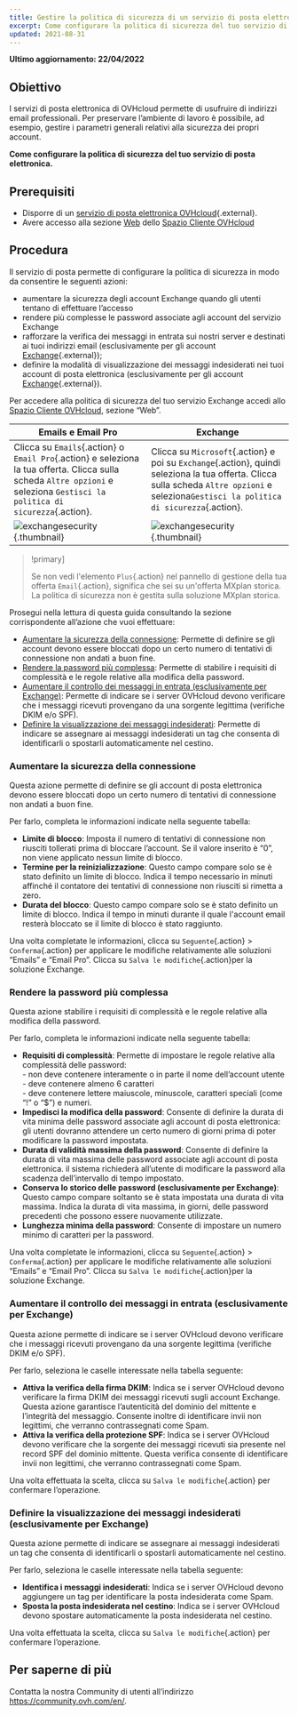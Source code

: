 ```yaml
---
title: Gestire la politica di sicurezza di un servizio di posta elettronica
excerpt: Come configurare la politica di sicurezza del tuo servizio di posta elettronica
updated: 2021-08-31
---
```



**Ultimo aggiornamento: 22/04/2022**

## Obiettivo

I servizi di posta elettronica di OVHcloud permette di usufruire di indirizzi email professionali. Per preservare l’ambiente di lavoro è possibile, ad esempio, gestire i parametri generali relativi alla sicurezza dei propri account.

**Come configurare la politica di sicurezza del tuo servizio di posta elettronica.**

## Prerequisiti

- Disporre di un [servizio di posta elettronica OVHcloud](https://www.ovhcloud.com/it/emails/){.external}.
- Avere accesso alla sezione [Web](https://www.ovh.com/auth/?action=gotomanager&from=https://www.ovh.it/&ovhSubsidiary=it) dello [Spazio Cliente OVHcloud](https://www.ovh.com/auth/?action=gotomanager&from=https://www.ovh.it/&ovhSubsidiary=it)

## Procedura

Il servizio di posta permette di configurare la politica di sicurezza in modo da consentire le seguenti azioni:

- aumentare la sicurezza degli account Exchange quando gli utenti tentano di effettuare l’accesso
- rendere più complesse le password associate agli account del servizio Exchange
- rafforzare la verifica dei messaggi in entrata sui nostri server e destinati ai tuoi indirizzi email (esclusivamente per gli account [Exchange](https://www.ovhcloud.com/it/emails/hosted-exchange/){.external});
- definire la modalità di visualizzazione dei messaggi indesiderati nei tuoi account di posta elettronica (esclusivamente per gli account [Exchange](https://www.ovhcloud.com/it/emails/hosted-exchange/){.external}).

Per accedere alla politica di sicurezza del tuo servizio Exchange accedi allo [Spazio Cliente OVHcloud](https://www.ovh.com/auth/?action=gotomanager&from=https://www.ovh.it/&ovhSubsidiary=it), sezione “Web”. 

|Emails e Email Pro|Exchange| 
|---|---| 
|Clicca su `Emails`{.action} o `Email Pro`{.action} e seleziona la tua offerta. Clicca sulla scheda `Altre opzioni` e seleziona `Gestisci la politica di sicurezza`{.action}.|Clicca su `Microsoft`{.action} e poi su `Exchange`{.action}, quindi seleziona la tua offerta. Clicca sulla scheda `Altre opzioni` e seleziona`Gestisci la politica di sicurezza`{.action}.|
|![exchangesecurity](images/manage-security01.png){.thumbnail}|![exchangesecurity](images/manage-security02.png){.thumbnail}|

> !primary]
>
> Se non vedi l'elemento `Plus`{.action} nel pannello di gestione della tua offerta `Email`{.action}, significa che sei su un'offerta MXplan storica. La politica di sicurezza non è gestita sulla soluzione MXplan storica.

Prosegui nella lettura di questa guida consultando la sezione corrispondente all’azione che vuoi effettuare:


- [Aumentare la sicurezza della connessione](#enhanced-security): Permette di definire se gli account devono essere bloccati dopo un certo numero di tentativi di connessione non andati a buon fine.
- [Rendere la password più complessa](#password-complexity): Permette di stabilire i requisiti di complessità e le regole relative alla modifica della password.
- [Aumentare il controllo dei messaggi in entrata (esclusivamente per Exchange)](#incoming-messages-verification): Permette di indicare se i server OVHcloud devono verificare che i messaggi ricevuti provengano da una sorgente legittima (verifiche DKIM e/o SPF).
- [Definire la visualizzazione dei messaggi indesiderati](#unwanted-messages-management): Permette di indicare se assegnare ai messaggi indesiderati un tag che consenta di identificarli o spostarli automaticamente nel cestino.

### Aumentare la sicurezza della connessione <a name="enhanced-security"></a>

Questa azione permette di definire se gli account di posta elettronica devono essere bloccati dopo un certo numero di tentativi di connessione non andati a buon fine.

Per farlo, completa le informazioni indicate nella seguente tabella:  

- **Limite di blocco**: Imposta il numero di tentativi di connessione non riusciti tollerati prima di bloccare l’account. Se il valore inserito è “0”, non viene applicato nessun limite di blocco.
- **Termine per la reinizializzazione**: Questo campo compare solo se è stato definito un limite di blocco. Indica il tempo necessario in minuti affinché il contatore dei tentativi di connessione non riusciti si rimetta a zero.
- **Durata del blocco**: Questo campo compare solo se è stato definito un limite di blocco. Indica il tempo in minuti durante il quale l'account email resterà bloccato se il limite di blocco è stato raggiunto.

Una volta completate le informazioni, clicca su `Seguente`{.action} > `Conferma`{.action} per applicare le modifiche relativamente alle soluzioni “Emails” e “Email Pro”. Clicca su `Salva le modifiche`{.action}per la soluzione Exchange. 

### Rendere la password più complessa <a name="password-complexity"></a>

Questa azione stabilire i requisiti di complessità e le regole relative alla modifica della password.

Per farlo, completa le informazioni indicate nella seguente tabella:  

- **Requisiti di complessità**: Permette di impostare le regole relative alla complessità delle password:<br> - non deve contenere interamente o in parte il nome dell’account utente<br> - deve contenere almeno 6 caratteri<br> - deve contenere lettere maiuscole, minuscole, caratteri speciali (come “!” o “$”) e numeri.
- **Impedisci la modifica della password**: Consente di definire la durata di vita minima delle password associate agli account di posta elettronica: gli utenti dovranno attendere un certo numero di giorni prima di poter modificare la password impostata.
- **Durata di validità massima della password**: Consente di definire la durata di vita massima delle password associate agli account di posta elettronica. il sistema richiederà all’utente di modificare la password alla scadenza dell’intervallo di tempo impostato.
- **Conserva lo storico delle password (esclusivamente per Exchange)**: Questo campo compare soltanto se è stata impostata una durata di vita massima. Indica la durata di vita massima, in giorni, delle password precedenti che possono essere nuovamente utilizzate.
- **Lunghezza minima della password**: Consente di impostare un numero minimo di caratteri per la password.

Una volta completate le informazioni, clicca su `Seguente`{.action} > `Conferma`{.action} per applicare le modifiche relativamente alle soluzioni “Emails” e “Email Pro”. Clicca su `Salva le modifiche`{.action}per la soluzione Exchange. 

### Aumentare il controllo dei messaggi in entrata (esclusivamente per Exchange) <a name="incoming-messages-verification"></a>

Questa azione permette di indicare se i server OVHcloud devono verificare che i messaggi ricevuti provengano da una sorgente legittima (verifiche DKIM e/o SPF).

Per farlo, seleziona le caselle interessate nella tabella seguente:

- **Attiva la verifica della firma DKIM**: Indica se i server OVHcloud devono verificare la firma DKIM dei messaggi ricevuti sugli account Exchange. Questa azione garantisce l’autenticità del dominio del mittente e l’integrità del messaggio. Consente inoltre di identificare invii non legittimi, che verranno contrassegnati come Spam.
- **Attiva la verifica della protezione SPF**: Indica se i server OVHcloud devono verificare che la sorgente dei messaggi ricevuti sia presente nel record SPF del dominio mittente. Questa verifica consente di identificare invii non legittimi, che verranno contrassegnati come Spam.

Una volta effettuata la scelta, clicca su `Salva le modifiche`{.action} per confermare l’operazione. 

### Definire la visualizzazione dei messaggi indesiderati (esclusivamente per Exchange) <a name="unwanted-messages-management"></a>

Questa azione permette di indicare se assegnare ai messaggi indesiderati un tag che consenta di identificarli o spostarli automaticamente nel cestino.

Per farlo, seleziona le caselle interessate nella tabella seguente:

- **Identifica i messaggi indesiderati**: Indica se i server OVHcloud devono aggiungere un tag per identificare la posta indesiderata come Spam.
- **Sposta la posta indesiderata nel cestino**: Indica se i server OVHcloud devono spostare automaticamente la posta indesiderata nel cestino.

Una volta effettuata la scelta, clicca su `Salva le modifiche`{.action} per confermare l’operazione. 

## Per saperne di più

Contatta la nostra Community di utenti all’indirizzo <https://community.ovh.com/en/>.